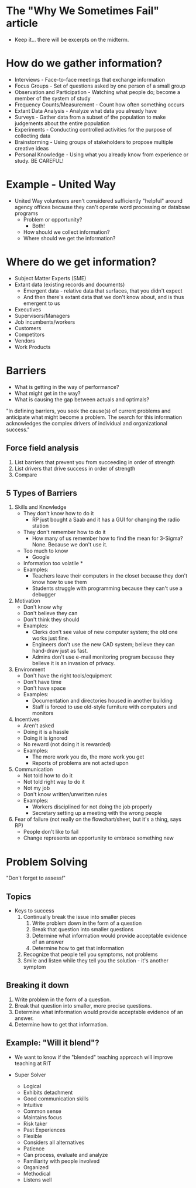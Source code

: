 # The "Why We Sometimes Fail" article

* Keep it... there will be excerpts on the midterm.

# How do we gather information?

* Interviews - Face-to-face meetings that exchange information
* Focus Groups - Set of questions asked by one person of a small group
* Observation and Participation - Watching what people do; become a member of the system of study
* Frequency Counts/Measurement - Count how often something occurs
* Extant Data Analysis - Analyze what data you already have
* Surveys - Gather data from a subset of the population to make judgements about the entire population
* Experiments - Conducting controlled activities for the purpose of collecting data
* Brainstorming - Using groups of stakeholders to propose multiple creative ideas
* Personal Knowledge - Using what you already know from experience or study. BE CAREFUL!

# Example - United Way

* United Way volunteers aren't considered sufficiently "helpful" around agency offices because they can't operate word processing or databsae programs
	* Problem or opportunity?
		* Both!
	* How should we collect information?
	* Where should we get the information?

# Where do we get information?

* Subject Matter Experts (SME)
* Extant data (existing records and documents)
	* Emergent data - relative data that surfaces, that you didn't expect
	* And then there's extant data that we don't know about, and is thus emergent to us
* Executives
* Supervisors/Managers
* Job incumbents/workers
* Customers
* Competitors
* Vendors
* Work Products

# Barriers

* What is getting in the way of performance?
* What might get in the way?
* What is causing the gap between actuals and optimals?

"In defining barriers, you seek the cause(s) of current problems and anticipate what might become a problem. The search for this information acknowledges the complex drivers of individual and organizational success."

## Force field analysis

1. List barriers that prevent you from succeeding in order of strength
1. List drivers that drive success in order of strength
1. Compare

## 5 Types of Barriers

1. Skills and Knowledge
	* They don't know how to do it
		* RP just bought a Saab and it has a GUI for changing the radio station
	* They don't remember how to do it
		* How many of us remember how to find the mean for 3-Sigma? None. Because we don't use it.
	* Too much to know
		* Google
	* Information too volatile
		* 
	* Examples:
		* Teachers leave their computers in the closet because they don't know how to use them
		* Students struggle with programming because they can't use a debugger
1. Motivation
	* Don't know why
	* Don't believe they can
	* Don't think they should
	* Examples:
		* Clerks don't see value of new computer system; the old one works just fine.
		* Engineers don't use the new CAD system; believe they can hand-draw just as fast.
		* Admins don't use e-mail monitoring program because they believe it is an invasion of privacy.
1. Environment
	* Don't have the right tools/equipment
	* Don't have time
	* Don't have space
	* Examples:
		* Documentation and directories housed in another building
		* Staff is forced to use old-style furniture with computers and monitors
1. Incentives
	* Aren't asked
	* Doing it is a hassle
	* Doing it is ignored
	* No reward (not doing it is rewarded)
	* Examples:
		* The more work you do, the more work you get
		* Reports of problems are not acted upon
1. Communication
	* Not told how to do it
	* Not told right way to do it
	* Not my job
	* Don't know written/unwritten rules
	* Examples:
		* Workers disciplined for not doing the job properly
		* Secretary setting up a meeting with the wrong people
1. Fear of failure (not really on the flowchart/sheet, but it's a thing, says RP)
	* People don't like to fail
	* Change represents an opportunity to embrace something new

# Problem Solving

"Don't forget to assess!"

## Topics
* Keys to success
	1. Continually break the issue into smaller pieces
		1. Write problem down in the form of a question
		1. Break that question into smaller questions
		1. Determine what information would provide acceptable evidence of an answer
		1. Determine how to get that information
	1. Recognize that people tell you symptoms, not problems
	1. Smile and listen while they tell you the solution - it's another symptom

## Breaking it down

1. Write problem in the form of a question.
1. Break that question into smaller, more precise questions.
1. Determine what information would provide acceptable evidence of an answer.
1. Determine how to get that information.

## Example: "Will it blend"?
* We want to know if the "blended" teaching approach will improve teaching at RIT

* Super Solver
	* Logical
	* Exhibits detachment
	* Good communication skills
	* Intuitive
	* Common sense
	* Maintains focus
	* Risk taker
	* Past Experiences
	* Flexible
	* Considers all alternatives
	* Patience
	* Can process, evaluate and analyze
	* Familiarity with people involved
	* Organized
	* Methodical
	* Listens well

